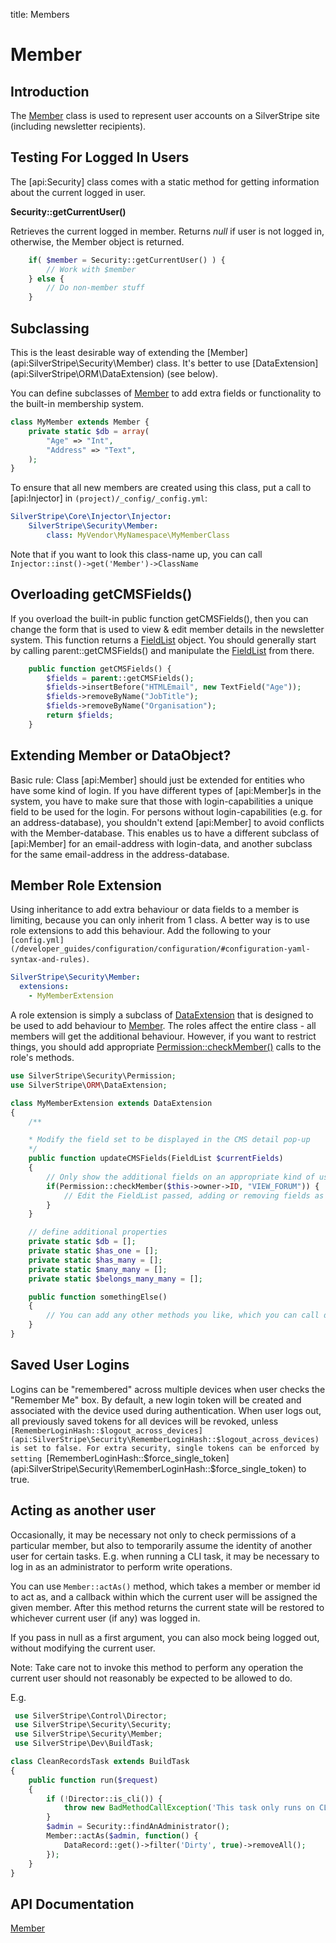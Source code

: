 title: Members

# Member

## Introduction

The [Member](api:SilverStripe\Security\Member) class is used to represent user accounts on a SilverStripe site (including newsletter recipients).
 
## Testing For Logged In Users

The [api:Security] class comes with a static method for getting information about the current logged in user.

**Security::getCurrentUser()**

Retrieves the current logged in member.  Returns *null* if user is not logged in, otherwise, the Member object is returned.  

```php
	if( $member = Security::getCurrentUser() ) {
		// Work with $member
	} else {
		// Do non-member stuff
	}
```

## Subclassing

<div class="warning" markdown="1">
This is the least desirable way of extending the [Member](api:SilverStripe\Security\Member) class. It's better to use [DataExtension](api:SilverStripe\ORM\DataExtension)
(see below).
</div>

You can define subclasses of [Member](api:SilverStripe\Security\Member) to add extra fields or functionality to the built-in membership system.

```php
class MyMember extends Member {
    private static $db = array(
        "Age" => "Int",
        "Address" => "Text",
    );
}
```

To ensure that all new members are created using this class, put a call to [api:Injector] in
`(project)/_config/_config.yml`:

```yml
SilverStripe\Core\Injector\Injector:
    SilverStripe\Security\Member:
        class: MyVendor\MyNamespace\MyMemberClass
```

Note that if you want to look this class-name up, you can call `Injector::inst()->get('Member')->ClassName`

## Overloading getCMSFields()

If you overload the built-in public function getCMSFields(), then you can change the form that is used to view & edit member
details in the newsletter system.  This function returns a [FieldList](api:SilverStripe\Forms\FieldList) object.  You should generally start by calling
parent::getCMSFields() and manipulate the [FieldList](api:SilverStripe\Forms\FieldList) from there.

```php
	public function getCMSFields() {
		$fields = parent::getCMSFields();
		$fields->insertBefore("HTMLEmail", new TextField("Age"));
		$fields->removeByName("JobTitle");
		$fields->removeByName("Organisation");
		return $fields;
	}
```

## Extending Member or DataObject?

Basic rule: Class [api:Member] should just be extended for entities who have some kind of login.
If you have different types of [api:Member]s in the system, you have to make sure that those with login-capabilities a unique field to be used for the login.
For persons without login-capabilities (e.g. for an address-database), you shouldn't extend [api:Member] to avoid conflicts
with the Member-database. This enables us to have a different subclass of [api:Member] for an email-address with login-data,
and another subclass for the same email-address in the address-database.

## Member Role Extension

Using inheritance to add extra behaviour or data fields to a member is limiting, because you can only inherit from 1
class. A better way is to use role extensions to add this behaviour. Add the following to your
`[config.yml](/developer_guides/configuration/configuration/#configuration-yaml-syntax-and-rules)`.

```yml
SilverStripe\Security\Member:
  extensions:
    - MyMemberExtension
```

A role extension is simply a subclass of [DataExtension](api:SilverStripe\ORM\DataExtension) that is designed to be used to add behaviour to [Member](api:SilverStripe\Security\Member). 
The roles affect the entire class - all members will get the additional behaviour.  However, if you want to restrict
things, you should add appropriate [Permission::checkMember()](api:SilverStripe\Security\Permission::checkMember()) calls to the role's methods.


```php
use SilverStripe\Security\Permission;
use SilverStripe\ORM\DataExtension;

class MyMemberExtension extends DataExtension 
{
    /**

    * Modify the field set to be displayed in the CMS detail pop-up
    */
    public function updateCMSFields(FieldList $currentFields) 
    {
        // Only show the additional fields on an appropriate kind of use 
        if(Permission::checkMember($this->owner->ID, "VIEW_FORUM")) {
            // Edit the FieldList passed, adding or removing fields as necessary
        }
    }

    // define additional properties
    private static $db = []; 
    private static $has_one = []; 
    private static $has_many = []; 
    private static $many_many = []; 
    private static $belongs_many_many = []; 

    public function somethingElse() 
    {
        // You can add any other methods you like, which you can call directly on the member object.
    }
}

```

## Saved User Logins ##

Logins can be "remembered" across multiple devices when user checks the "Remember Me" box. By default, a new login token
will be created and associated with the device used during authentication. When user logs out, all previously saved tokens
for all devices will be revoked, unless `[RememberLoginHash::$logout_across_devices](api:SilverStripe\Security\RememberLoginHash::$logout_across_devices) is set to false. For extra security,
single tokens can be enforced by setting `[RememberLoginHash::$force_single_token](api:SilverStripe\Security\RememberLoginHash::$force_single_token) to true.

## Acting as another user ##

Occasionally, it may be necessary not only to check permissions of a particular member, but also to
temporarily assume the identity of another user for certain tasks. E.g. when running a CLI task,
it may be necessary to log in as an administrator to perform write operations.

You can use `Member::actAs()` method, which takes a member or member id to act as, and a callback
within which the current user will be assigned the given member. After this method returns
the current state will be restored to whichever current user (if any) was logged in.

If you pass in null as a first argument, you can also mock being logged out, without modifying
the current user.

Note: Take care not to invoke this method to perform any operation the current user should not
reasonably be expected to be allowed to do.

E.g.



```php
 use SilverStripe\Control\Director;
 use SilverStripe\Security\Security;
 use SilverStripe\Security\Member;
 use SilverStripe\Dev\BuildTask;

class CleanRecordsTask extends BuildTask
{
    public function run($request)
    {
        if (!Director::is_cli()) {
            throw new BadMethodCallException('This task only runs on CLI');
        }
        $admin = Security::findAnAdministrator();
        Member::actAs($admin, function() {
            DataRecord::get()->filter('Dirty', true)->removeAll();
        });
    }
}
```

## API Documentation

[Member](api:SilverStripe\Security\Member)
